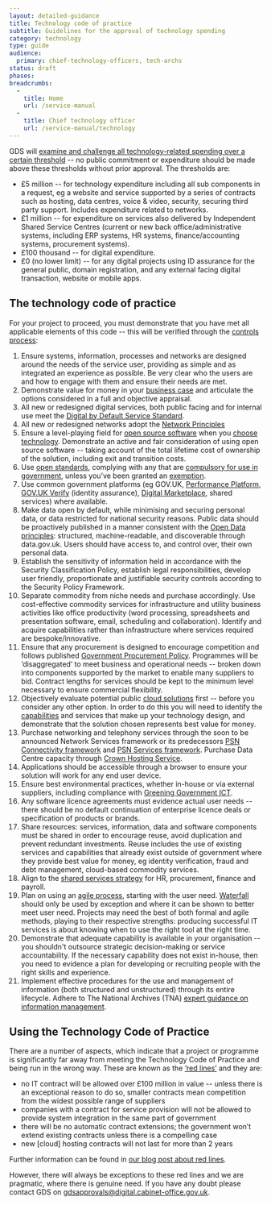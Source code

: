 ```yaml
---
layout: detailed-guidance
title: Technology code of practice
subtitle: Guidelines for the approval of technology spending
category: technology
type: guide
audience:
  primary: chief-technology-officers, tech-archs
status: draft
phases:
breadcrumbs:
  -
    title: Home
    url: /service-manual
  -
    title: Chief technology officer
    url: /service-manual/technology
---
```


GDS will [examine and challenge all technology-related spending over a certain threshold](https://www.gov.uk/government/publications/cabinet-office-controls) -- no public commitment or expenditure should be made above these thresholds without prior approval. The thresholds are:

* £5 million -- for technology expenditure including all sub components in a request, eg a website and service supported by a series of contracts such as hosting, data centres, voice & video, security, securing third party support. Includes expenditure related to networks.
* £1 million -- for expenditure on services also delivered by Independent Shared Service Centres (current or new back office/administrative systems, including ERP systems, HR systems, finance/accounting systems, procurement systems).
* £100 thousand -- for digital expenditure.
* £0 (no lower limit) -- for any digital projects using ID assurance for the general public, domain registration, and any external facing digital transaction, website or mobile apps.


## The technology code of practice

For your project to proceed, you must demonstrate that you have met all applicable elements of this code -- this will be verified through the [controls process](/service-manual/technology/spending-controls):

1. Ensure systems, information, processes and networks are designed around the needs of the service user, providing as simple and as integrated an experience as possible. Be very clear who the users are and how to engage with them and ensure their needs are met.
1. Demonstrate value for money in your [business case](/government/publications/the-green-book-appraisal-and-evaluation-in-central-governent/agile-systems-projects-a-clarification-of-business-case-guidance) and articulate the options considered in a full and objective appraisal.
1. All new or redesigned digital services, both public facing and for internal use meet the [Digital by Default Service Standard](/service-manual/digital-by-default).
1. All new or redesigned networks adopt the [Network Principles](https://www.gov.uk/government/publications/network-principles )
1. Ensure a level-playing field for [open source software](https://www.gov.uk/government/publications/open-source-procurement-toolkit) when you [choose technology](/service-manual/making-software/choosing-technology). Demonstrate an active and fair consideration of using open source software -- taking account of the total lifetime cost of ownership of the solution, including exit and transition costs.
1. Use [open standards](https://www.gov.uk/government/publications/open-standards-principles/open-standards-principles), complying with any that are [compulsory for use in government](http://http://standards.data.gov.uk/challenges/adopted), unless you’ve been granted an [exemption](/service-manual/making-software/open-standards-and-licensing#exemptions).
1. Use common government platforms (eg GOV.UK, [Performance Platform](https://www.gov.uk/performance), [GOV.UK Verify](https://www.gov.uk/government/publications/introducing-govuk-verify/introducing-govuk-verify) (identity assurance), [Digital Marketplace](https://www.digitalmarketplace.service.gov.uk/), shared services) where available.
1. Make data open by default, while minimising and securing personal data, or data restricted for national security reasons. Public data should be proactively published in a manner consistent with the [Open Data principles](/service-manual/technology/open-data): structured, machine-readable, and discoverable through data.gov.uk. Users should have access to, and control over, their own personal data.
1. Establish the sensitivity of information held in accordance with the Security Classification Policy, establish legal responsibilities, develop user friendly, proportionate and justifiable security controls according to the Security Policy Framework.
1. Separate commodity from niche needs and purchase accordingly. Use cost-effective commodity services for infrastructure and utility business activities like office productivity (word processing, spreadsheets and presentation software, email, scheduling and collaboration). Identify and acquire capabilities rather than infrastructure where services required are bespoke/innovative.
1. Ensure that any procurement is designed to encourage competition and follows published [Government Procurement Policy](https://www.gov.uk/government/policies/buying-and-managing-government-goods-and-services-more-efficiently-and-effectively). Programmes will be ‘disaggregated’ to meet business and operational needs -- broken down into components supported by the market to enable many suppliers to bid. Contract lengths for services should be kept to the minimum level necessary to ensure commercial flexibility.
1. Objectively evaluate potential public [cloud solutions](https://www.gov.uk/government/news/government-adopts-cloud-first-policy-for-public-sector-it) first -- before you consider any other option. In order to do this you will need to identify the [capabilities](/service-manual/making-software/choosing-technology#start-with-capabilities-not-implementations) and services that make up your technology design, and demonstrate that the solution chosen represents best value for money.
1. Purchase networking and telephony services through the soon to be announced Network Services framework or its predecessors [PSN Connectivity framework](http://ccs-agreements.cabinetoffice.gov.uk/contracts/rm860) and [PSN Services framework](http://ccs-agreements.cabinetoffice.gov.uk/contracts/rm1498). Purchase Data Centre capacity through [Crown Hosting Service](https://www.digitalmarketplace.service.gov.uk/crown-hosting).
1. Applications should be accessible through a browser to ensure your solution will work for any end user device.
1. Ensure best environmental practices, whether in-house or via external suppliers, including compliance with [Greening Government ICT](/government/publications/greening-government-ict-strategy).
1. Any software licence agreements must evidence actual user needs -- there should be no default continuation of enterprise licence deals or specification of products or brands.
1. Share resources: services, information, data and software components must be shared in order to encourage reuse, avoid duplication and prevent redundant investments. Reuse includes the use of existing services and capabilities that already exist outside of government where they provide best value for money, eg identity verification, fraud and debt management, cloud-based commodity services.
1. Align to the [shared services strategy](https://www.gov.uk/government/news/next-generation-shared-services-to-save-millions-for-taxpayers) for HR, procurement, finance and payroll.
1. Plan on using an [agile process](/service-manual/agile), starting with the user need. [Waterfall](https://en.wikipedia.org/wiki/Waterfall_model) should only be used by exception and where it can be shown to better meet user need. Projects may need the best of both formal and agile methods, playing to their respective strengths: producing successful IT services is about knowing when to use the right tool at the right time.
1. Demonstrate that adequate capability is available in your organisation -- you shouldn't outsource strategic decision-making or service accountability. If the necessary capability does not exist in-house, then you need to evidence a plan for developing or recruiting people with the right skills and experience.
1. Implement effective procedures for the use and management of information (both structured and unstructured) through its entire lifecycle. Adhere to The National Archives (TNA) [expert guidance on information management](http://www.nationalarchives.gov.uk/information-management/manage-information/).

## Using the Technology Code of Practice

There are a number of aspects, which indicate that a project or programme is significantly far away from meeting the Technology Code of Practice and being run in the wrong way. These are known as the [‘red lines’](https://www.gov.uk/government/news/government-draws-the-line-on-bloated-and-wasteful-it-contracts) and they are:

* no IT contract will be allowed over £100 million in value -- unless there is an exceptional reason to do so, smaller contracts mean competition from the widest possible range of suppliers
* companies with a contract for service provision will not be allowed to provide system integration in the same part of government
* there will be no automatic contract extensions; the government won’t extend existing contracts unless there is a compelling case
* new [cloud] hosting contracts will not last for more than 2 years

Further information can be found in [our blog post about red lines](https://gds.blog.gov.uk/2014/02/26/red-lines-for-it-procurement/).

However, there will always be exceptions to these red lines and we are pragmatic, where there is genuine need. If you have any doubt please contact GDS on gdsapprovals@digital.cabinet-office.gov.uk.
